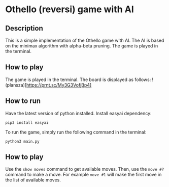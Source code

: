 # Othello (reversi) game with AI

## Description
This is a simple implementation of the Othello game with AI. The AI is based on the minimax algorithm with alpha-beta pruning. The game is played in the terminal.

## How to play
The game is played in the terminal. The board is displayed as follows:
!(plansza)[https://prnt.sc/My3G3VofjBp4]

## How to run
Have the latest version of python installed. Install easyai dependency:
```
pip3 install easyai
```

To run the game, simply run the following command in the terminal:
```
python3 main.py
```

## How to play
Use the `show moves` command to get available moves. Then, use the `move #?` command to make a move. For example `move #1` will make the first move in the list of available moves.
